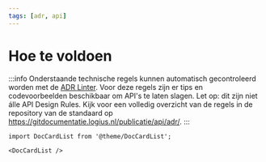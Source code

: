 ```yaml
---
tags: [adr, api]
---
```


# Hoe te voldoen

:::info
Onderstaande technische regels kunnen automatisch gecontroleerd worden met de [ADR Linter](../api-design-rules-linter). Voor deze regels zijn er tips en codevoorbeelden beschikbaar om API's te laten slagen. Let op: dit zijn niet álle API Design Rules. Kijk voor een volledig overzicht van de regels in de repository van de standaard op https://gitdocumentatie.logius.nl/publicatie/api/adr/.
:::



```mdx-code-block
import DocCardList from '@theme/DocCardList';

<DocCardList />
```